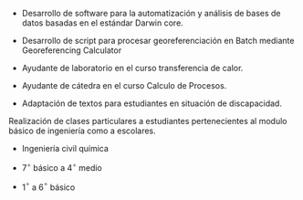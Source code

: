 -   <span>Desarrollo de software para la automatización y análisis de
    bases de datos basadas en el estándar Darwin core.</span>

-   <span>Desarrollo de script para procesar georeferenciación en Batch
    mediante Georeferencing Calculator</span>

-   <span>Ayudante de laboratorio en el curso transferencia de
    calor.</span>

-   <span>Ayudante de cátedra en el curso Calculo de Procesos. </span>

-   Adaptación de textos para estudiantes en situación de discapacidad.

Realización de clases particulares a estudiantes pertenecientes al
modulo básico de ingeniería como a escolares.

-   Ingeniería civil química

-   7$^\circ$ básico a 4$^\circ$ medio

-   1$^\circ$ a 6$^\circ$ básico


